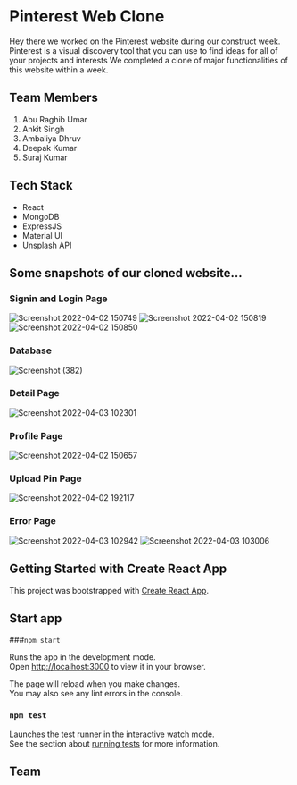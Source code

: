 # Pinterest Web Clone

Hey there we worked on the Pinterest website during our construct week. Pinterest is a visual discovery tool that you can use to find ideas for all of your projects and interests
We completed a clone of major functionalities of this website within a week. 

## Team Members
1. Abu Raghib Umar
2. Ankit Singh
3. Ambaliya Dhruv
4. Deepak Kumar
5. Suraj Kumar

## Tech Stack
- React
- MongoDB
- ExpressJS
- Material UI
- Unsplash API

## Some snapshots of our cloned website…
### Signin and Login Page
![Screenshot 2022-04-02 150749](https://user-images.githubusercontent.com/96105500/161412131-b2ec5f74-7c31-4150-a129-6d5c3950da9b.png)
![Screenshot 2022-04-02 150819](https://user-images.githubusercontent.com/96105500/161412134-25222663-3781-4d16-b5c1-4c89aef1ca3c.png)
![Screenshot 2022-04-02 150850](https://user-images.githubusercontent.com/96105500/161412139-1cc542cd-f57e-43ea-b6f6-cb799e75c245.png)

### Database
![Screenshot (382)](https://user-images.githubusercontent.com/96105500/158130260-241d3695-39c2-4ce0-80e8-949d73d8899c.png)

### Detail Page
![Screenshot 2022-04-03 102301](https://user-images.githubusercontent.com/96105500/161412110-60c84645-9965-415d-aa41-0a095067e642.png)

### Profile Page
![Screenshot 2022-04-02 150657](https://user-images.githubusercontent.com/93372584/162102936-3428b712-3672-4d44-a8d2-f36edb9a5870.png)

### Upload Pin Page
![Screenshot 2022-04-02 192117](https://user-images.githubusercontent.com/96105500/161412174-c77a554d-c374-4f27-9680-e4819be371af.png)

### Error Page
![Screenshot 2022-04-03 102942](https://user-images.githubusercontent.com/96105500/161412287-cee8c30c-7c57-4da0-b671-072f7b5819a6.png)
![Screenshot 2022-04-03 103006](https://user-images.githubusercontent.com/96105500/161412292-7d0c3a66-1ee6-4472-9ad5-8d474910e9e8.png)

## Getting Started with Create React App

This project was bootstrapped with [Create React App](https://github.com/facebook/create-react-app).



## Start app
###`npm start`

Runs the app in the development mode.\
Open [http://localhost:3000](http://localhost:3000) to view it in your browser.

The page will reload when you make changes.\
You may also see any lint errors in the console.

### `npm test`

Launches the test runner in the interactive watch mode.\
See the section about [running tests](https://facebook.github.io/create-react-app/docs/running-tests) for more information.

## Team 

